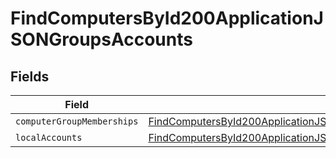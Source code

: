 # FindComputersById200ApplicationJSONGroupsAccounts


## Fields

| Field                                                                                                                                                                               | Type                                                                                                                                                                                | Required                                                                                                                                                                            | Description                                                                                                                                                                         |
| ----------------------------------------------------------------------------------------------------------------------------------------------------------------------------------- | ----------------------------------------------------------------------------------------------------------------------------------------------------------------------------------- | ----------------------------------------------------------------------------------------------------------------------------------------------------------------------------------- | ----------------------------------------------------------------------------------------------------------------------------------------------------------------------------------- |
| `computerGroupMemberships`                                                                                                                                                          | [FindComputersById200ApplicationJSONGroupsAccountsComputerGroupMemberships](../../models/operations/findcomputersbyid200applicationjsongroupsaccountscomputergroupmemberships.md)[] | :heavy_minus_sign:                                                                                                                                                                  | N/A                                                                                                                                                                                 |
| `localAccounts`                                                                                                                                                                     | [FindComputersById200ApplicationJSONGroupsAccountsLocalAccounts](../../models/operations/findcomputersbyid200applicationjsongroupsaccountslocalaccounts.md)[]                       | :heavy_minus_sign:                                                                                                                                                                  | N/A                                                                                                                                                                                 |